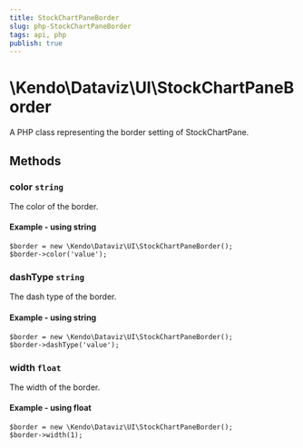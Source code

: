 ```yaml
---
title: StockChartPaneBorder
slug: php-StockChartPaneBorder
tags: api, php
publish: true
---
```


# \Kendo\Dataviz\UI\StockChartPaneBorder

A PHP class representing the border setting of StockChartPane.


## Methods

### color `string`

The color of the border.


#### Example - using string
    $border = new \Kendo\Dataviz\UI\StockChartPaneBorder();
    $border->color('value');

### dashType `string`

The dash type of the border.


#### Example - using string
    $border = new \Kendo\Dataviz\UI\StockChartPaneBorder();
    $border->dashType('value');

### width `float`

The width of the border.


#### Example - using float
    $border = new \Kendo\Dataviz\UI\StockChartPaneBorder();
    $border->width(1);

